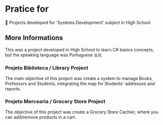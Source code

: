 # Pratice for 
🤜 Projects developed for 'Systems Development' subject in High School

## More Informations
This was a project developed in High School to learn C# basics concepts, but the speaking language was Portuguese 🇧🇷.

### Projeto Biblioteca / Library Project
The main objective of this project was create a system to manage Books, Professors and Students, integrating the map for Students' addresses and reports.

### Projeto Mercearia / Grocery Store Project
The objective of this project was create a Grocery Store Cachier, where you can add/remove products in a cart.
